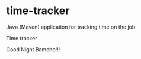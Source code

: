 # time-tracker
Java (Maven) application for tracking time on the job

Time tracker

Good Night Bamcho!!!
